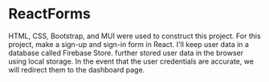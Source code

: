 # ReactForms
HTML, CSS, Bootstrap, and MUI were used to construct this project. For this project, make a sign-up and sign-in form in React. I'll keep user data in a database called Firebase Store. further stored user data in the browser using local storage. In the event that the user credentials are accurate, we will redirect them to the dashboard page.
